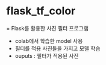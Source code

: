 # flask_tf_color

= Flask를 활용한 사진 필터 프로그램
- colab에서 학습한 model 사용
- 필터를 적용 사진들을 가지고 모델 학습
- ouputs : 필터가 적용된 사진
